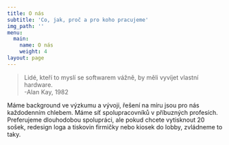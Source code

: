 ```yaml
---
title: O nás
subtitle: 'Co, jak, proč a pro koho pracujeme'
img_path: ''
menu:
  main:
    name: O nás
    weight: 4
layout: page
---
```

> Lidé, kteří to myslí se softwarem vážně, by měli vyvíjet vlastní hardware.  
>-Alan Kay, 1982

Máme background ve výzkumu a vývoji, řešení na míru jsou pro nás každodenním chlebem. Máme síť spolupracovníků v příbuzných profesích. Preferujeme dlouhodobou spolupráci, ale pokud chcete vytisknout 20 sošek, redesign loga a tiskovin firmičky nebo kiosek do lobby, zvládneme to taky.
